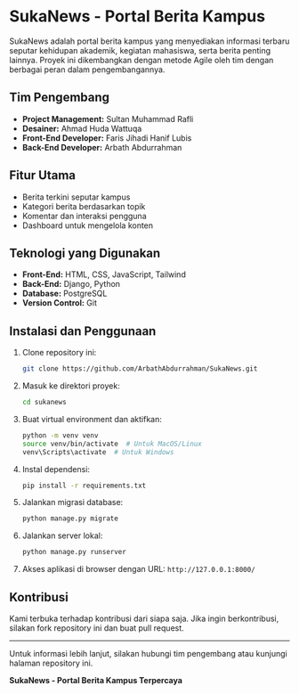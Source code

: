 # SukaNews - Portal Berita Kampus

SukaNews adalah portal berita kampus yang menyediakan informasi terbaru seputar kehidupan akademik, kegiatan mahasiswa, serta berita penting lainnya. Proyek ini dikembangkan dengan metode Agile oleh tim dengan berbagai peran dalam pengembangannya.

## Tim Pengembang

- **Project Management:** Sultan Muhammad Rafli
- **Desainer:** Ahmad Huda Wattuqa
- **Front-End Developer:** Faris Jihadi Hanif Lubis
- **Back-End Developer:** Arbath Abdurrahman

## Fitur Utama
- Berita terkini seputar kampus
- Kategori berita berdasarkan topik
- Komentar dan interaksi pengguna
- Dashboard untuk mengelola konten

## Teknologi yang Digunakan
- **Front-End:** HTML, CSS, JavaScript, Tailwind 
- **Back-End:** Django, Python
- **Database:** PostgreSQL
- **Version Control:** Git

## Instalasi dan Penggunaan
1. Clone repository ini:
   ```bash
   git clone https://github.com/ArbathAbdurrahman/SukaNews.git
   ```
2. Masuk ke direktori proyek:
   ```bash
   cd sukanews
   ```
3. Buat virtual environment dan aktifkan:
   ```bash
   python -m venv venv
   source venv/bin/activate  # Untuk MacOS/Linux
   venv\Scripts\activate  # Untuk Windows
   ```
4. Instal dependensi:
   ```bash
   pip install -r requirements.txt
   ```
5. Jalankan migrasi database:
   ```bash
   python manage.py migrate
   ```
6. Jalankan server lokal:
   ```bash
   python manage.py runserver
   ```
7. Akses aplikasi di browser dengan URL: `http://127.0.0.1:8000/`

## Kontribusi
Kami terbuka terhadap kontribusi dari siapa saja. Jika ingin berkontribusi, silakan fork repository ini dan buat pull request.

---

Untuk informasi lebih lanjut, silakan hubungi tim pengembang atau kunjungi halaman repository ini.

**SukaNews - Portal Berita Kampus Terpercaya**

